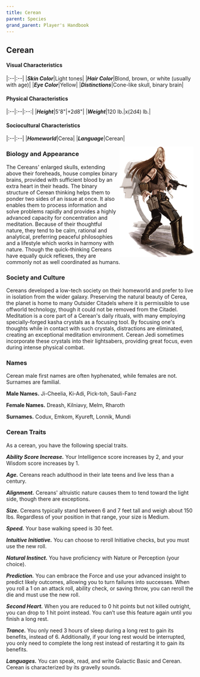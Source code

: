 ```yaml
---
title: Cerean
parent: Species
grand_parent: Player's Handbook
---
```


## Cerean

#### Visual Characteristics

|:--|:--|
|***Skin Color***|Light tones|
|***Hair Color***|Blond, brown, or white (usually with age)|
|***Eye Color***|Yellow|
|***Distinctions***|Cone-like skull, binary brain|

#### Physical Characteristics

|:--|:--|:--:|
|***Height***|5'8"|+2d8"|
|***Weight***|120 lb.|x(2d4) lb.|

#### Sociocultural Characteristics

|:--|:--|
|***Homeworld***|Cerea|
|***Language***|Cerean|

<img src='../../../zzImages/Species/Cerean.png' style='float:right; float:top; width:200px;'>

### Biology and Appearance
The Cereans' enlarged skulls, extending above their foreheads, house complex binary brains, provided with sufficient blood by an extra heart in their heads. The binary structure of Cerean thinking helps them to ponder two sides of an issue at once. It also enables them to process information and solve problems rapidly and provides a highly advanced capacity for concentration and meditation. Because of their thoughtful nature, they tend to be calm, rational and analytical, preferring peaceful philosophies and a lifestyle which works in harmony with nature. Though the quick-thinking Cereans have equally quick reflexes, they are commonly not as well coordinated as humans. 

### Society and Culture
Cereans developed a low-tech society on their homeworld and prefer to live in isolation from the wider galaxy. Preserving the natural beauty of Cerea, the planet is home to many Outsider Citadels where it is permissible to use offworld technology, though it could not be removed from the Citadel. Meditation is a core part of a Cerean's daily rituals, with many employing specially-forged kasha crystals as a focusing tool. By focusing one's thoughts while in contact with such crystals, distractions are eliminated, creating an exceptional meditation environment. Cerean Jedi sometimes incorporate these crystals into their lightsabers, providing great focus, even during intense physical combat.

### Names
Cerean male first names are often hyphenated, while females are not. Surnames are familial.

**Male Names.** Ji-Cheelia, Ki-Adi, Pick-toh, Sauli-Fanz

**Female Names.** Dreash, Kilniavy, Melm, Rharoth

**Surnames.** Codux, Emkom, Kyureft, Lonnik, Mundi

### Cerean Traits
As a cerean, you have the following special traits.

***Ability Score Increase.*** Your Intelligence score increases by 2, and your Wisdom score increases by 1.

***Age.*** Cereans reach adulthood in their late teens and live less than a century.

***Alignment.*** Cereans' altruistic nature causes them to tend toward the light side, though there are exceptions.

***Size.*** Cereans typically stand between 6 and 7 feet tall and weigh about 150 lbs. Regardless of your position in that range, your size is Medium.

***Speed.*** Your base walking speed is 30 feet.

***Intuitive Initiative.*** You can choose to reroll Initiative checks, but you must use the new roll.

***Natural Instinct.*** You have proficiency with Nature or Perception (your choice).

***Prediction.*** You can embrace the Force and use your advanced insight to predict likely outcomes, allowing you to turn failures into successes. When you roll a 1 on an attack roll, ability check, or saving throw, you can reroll the die and must use the new roll.

***Second Heart.*** When you are reduced to 0 hit points but not killed outright, you can drop to 1 hit point instead. You can’t use this feature again until you finish a long rest.

***Trance.*** You only need 3 hours of sleep during a long rest to gain its benefits, instead of 6. Additionally, if your long rest would be interrupted, you only need to complete the long rest instead of restarting it to gain its benefits.

***Languages.*** You can speak, read, and write Galactic Basic and Cerean. Cerean is characterized by its gravelly sounds.
